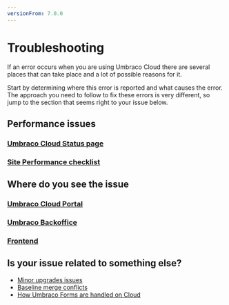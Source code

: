```yaml
---
versionFrom: 7.0.0
---
```


# Troubleshooting

If an error occurs when you are using Umbraco Cloud there are several places that can take place and a lot of possible reasons for it.

Start by determining where this error is reported and what causes the error. The approach you need to follow to fix these errors is very different, so jump to the section that seems right to your issue below.

## Performance issues

### [Umbraco Cloud Status page](https://status.umbraco.io/)

### [Site Performance checklist](troubleshooting-siteperformance)

## Where do you see the issue

### [Umbraco Cloud Portal](troubleshooting-portal)

### [Umbraco Backoffice](troubleshooting-backoffice)

### [Frontend](troubleshooting-frontend)

## Is your issue related to something else?

- [Minor upgrades issues](../Upgrades/Minor-Upgrades/)
- [Baseline merge conflicts](../Getting-Started/Baselines/Baseline-Merge-Conflicts)
- [How Umbraco Forms are handled on Cloud](../Deployment/Umbraco-Forms-on-Cloud)
